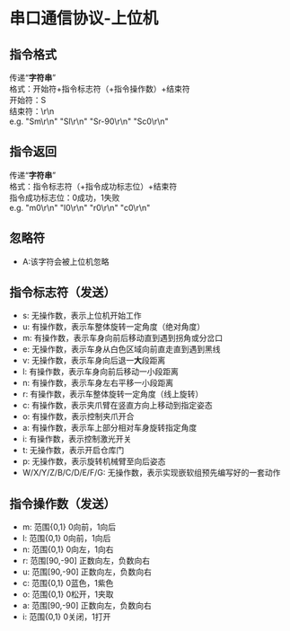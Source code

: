 # 串口通信协议-上位机
## 指令格式
传递“**字符串**”   
格式：开始符+指令标志符（+指令操作数）+结束符  
开始符：S  
结束符：\r\n  
e.g. "Sm\r\n" "Sl\r\n" "Sr-90\r\n" "Sc0\r\n"
## 指令返回
传递“**字符串**”   
格式：指令标志符（+指令成功标志位）+结束符  
指令成功标志位：0成功，1失败    
e.g. "m0\r\n" "l0\r\n" "r0\r\n" "c0\r\n"
## 忽略符
* A:该字符会被上位机忽略
## 指令标志符（发送）
* s: 无操作数，表示上位机开始工作  
* u: 有操作数，表示车整体旋转一定角度（绝对角度） 
* m: 有操作数，表示车身向前后移动直到遇到拐角或分岔口  
* e: 无操作数，表示车身从白色区域向前直走直到遇到黑线
* v: 无操作数，表示车身向后退一**大**段距离
* l: 有操作数，表示车身向前后移动一小段距离 
* n: 有操作数，表示车身左右平移一小段距离  
* r: 有操作数，表示车整体旋转一定角度（线上旋转）  
* c: 有操作数，表示夹爪臂在竖直方向上移动到指定姿态   
* o: 有操作数，表示控制夹爪开合   
* a: 有操作数，表示车上部分相对车身旋转指定角度   
* i: 有操作数，表示控制激光开关   
* t: 无操作数，表示开启仓库门  
* p: 无操作数，表示旋转机械臂至向后姿态
* W/X/Y/Z/B/C/D/E/F/G: 无操作数，表示实现嵌软组预先编写好的一套动作
## 指令操作数（发送）
* m: 范围{0,1} 0向前，1向后
* l: 范围{0,1} 0向前，1向后
* n: 范围{0,1} 0向左，1向右
* r: 范围[90,-90] 正数向左，负数向右
* u: 范围[90,-90] 正数向左，负数向右
* c: 范围{0,1} 0蓝色，1紫色  
* o: 范围{0,1} 0松开，1夹取  
* a: 范围[90,-90] 正数向左，负数向右   
* i: 范围{0,1} 0关闭，1打开   